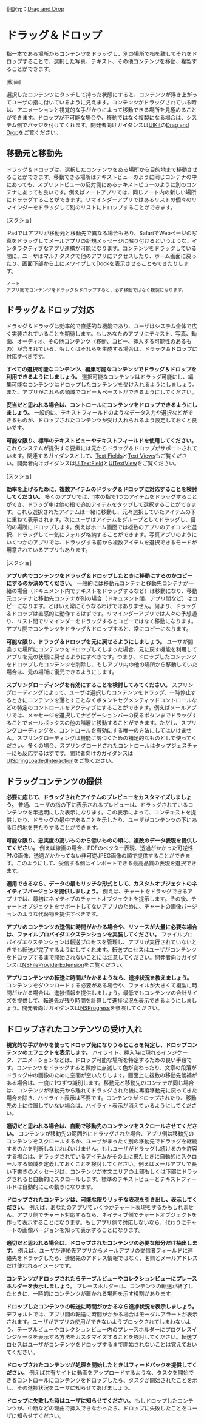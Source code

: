 翻訳元：[Drag and Drop](https://developer.apple.com/design/human-interface-guidelines/ios/user-interaction/drag-and-drop/)

# ドラッグ＆ドロップ

指一本である場所からコンテンツをドラッグし、別の場所で指を離してそれをドロップすることで、選択した写真、テキスト、その他コンテンツを移動、複製することができます。

[動画]

選択したコンテンツにタッチして持った状態にすると、コンテンツが浮き上がってユーザの指に付いているように見えます。コンテンツがドラッグされている時は、アニメーションと視覚的な手がかりによって移動できる場所を見極めることができます。ドロップが不可能な場合や、移動ではなく複製になる場合は、システム側でバッジを付けてくれます。開発者向けガイダンスは[UIKit](https://developer.apple.com/documentation/uikit)の[Drag and Drop](https://developer.apple.com/documentation/uikit/drag_and_drop)をご覧ください。

## 移動元と移動先

ドラッグ＆ドロップは、選択したコンテンツをある場所から目的地まで移動させることができます。移動できる場所はテキストビューのように同じコンテナの中にあっても、スプリットビューの反対側にあるテキストビューのように別のコンテナにあっても良いです。例えばノートアプリでは、同じノート内の新しい場所にドラッグすることができます。リマインダーアプリではあるリストの個々のリマインダーをドラッグして別のリストにドロップすることができます。

[スクショ]

iPadではアプリが移動元と移動先で異なる場合もあり、SafariでWebページの写真をドラッグしてメールアプリの新規メッセージに貼り付けるというような、インタラクティブなアプリ連携が可能になります。コンテンツをドラッグしている間に、ユーザはマルチタスクで他のアプリにアクセスしたり、ホーム画面に戻ったり、画面下部から上にスワイプしてDockを表示させることもできたりします。

```
ノート
アプリ間でコンテンツをドラッグ＆ドロップすると、必ず移動ではなく複製になります。
```

## ドラッグ＆ドロップ対応

ドラッグ＆ドラッグは効率的で直感的な機能であり、ユーザはシステム全体で広く実装されていることを期待します。もしあなたのアプリにテキスト、写真、動画、オーディオ、その他コンテンツ（移動、コピー、挿入する可能性のあるもの）が含まれている、もしくはそれらを生成する場合は、ドラッグ＆ドロップに対応すべきです。

**すべての選択可能なコンテンツ、編集可能なコンテンツでドラッグ＆ドロップを利用できるようにしましょう。** 選択可能なコンテンツはドラッグ可能にし、編集可能なコンテンツはドロップしたコンテンツを受け入れるようにしましょう。また、アプリがこれらの領域でコピー＆ペーストができるようにしてください。

**妥当だと思われる場合は、コントロールにコンテンツをドロップできるようにしましょう。** 一般的に、テキストフィールドのようなデータ入力や選択などができるものが、ドロップされたコンテンツが受け入れられるよう設定しておくと良いです。

**可能な限り、標準のテキストビューやテキストフィールドを使用してください。** これらシステムが提供する要素には元からドラッグ＆ドロップがサポートされています。関連するガイダンスとして、[Text Fields](https://developer.apple.com/design/human-interface-guidelines/ios/controls/text-fields/)と[Text Views](https://developer.apple.com/design/human-interface-guidelines/ios/views/text-views/)もご覧ください。開発者向けガイダンスは[UITextField](https://developer.apple.com/documentation/uikit/uitextfield)と[UITextView](https://developer.apple.com/documentation/uikit/uitextview)をご覧ください。

[スクショ]

**効率を上げるために、複数アイテムのドラッグ＆ドロップに対応することを検討してください。** 多くのアプリでは、1本の指で1つのアイテムをドラッグすることができ、ドラッグ中は他の指で追加アイテムをタップして選択することができます。これら選択されたアイテムは一緒に移動し、元々選択していたアイテムの下に重ねて表示されます。次にユーザはアイテムをグループとしてドラッグし、目的の場所にドロップします。例えばホーム画面では複数のアプリのアイコンを選択、ドラッグして一気にフォルダ格納することができます。写真アプリのようにいくつかのアプリでは、ドラッグする前から複数アイテムを選択できるモードが用意されているアプリもあります。

[スクショ]

**アプリ内でコンテンツをドラッグ＆ドロップしたときに移動にするのかコピーにするのか決めてください。** 一般的には移動元コンテナと移動先コンテナが一緒の場合（ドキュメント内でテキストをドラッグするなど）は移動になり、移動元コンテナと移動先コンテナが別の場合（ドキュメント間、アプリ間など）はコピーになります。とはいえ常にそうなるわけではありません。何より、ドラッグ＆ドロップは直感的に動作するはずです。リマインダーアプリでは人々の予想通り、リスト間でリマインダーをドラッグするとコピーではなく移動になります。アプリ間でコンテンツをドラッグ＆ドロップすると、常にコピーになります。

**可能な限り、ドラッグ＆ドロップを元に戻せるようにしましょう。** ユーザが間違った場所にコンテンツをドロップしてしまった場合、元に戻す機能を利用してアプリを元の状態に戻せるようにすべきです。つまり、ドロップしたコンテンツをドロップしたコンテンツを削除し、もしアプリ内の他の場所から移動していた場合は、元の場所に復元できるようにします。

**スプリングローディングを有効にすることを検討してみてください。** スプリングローディングによって、ユーザは選択したコンテンツをドラッグ、一時停止するときにコンテンツを落とすことなくボタンやセグメンティッドコントロールなどの特定のコントロールをアクティブにすることができます。例えばメールアプリでは、メッセージを選択してナビゲーションバーの戻るボタンまでドラッグすることでメールボックスの他の階層に移動することができます。ただし、スプリングローディングを、コントロールを有効にする唯一の方法にしてはいけません。スプリングローディングは機能に気づくための補足的なものとして使ってください。多くの場合、スプリングロードされたコントロールはタップジェスチャーにも反応するはずです。開発者向けのガイダンスは[UISpringLoadedInteraction](https://developer.apple.com/documentation/uikit/uispringloadedinteraction)をご覧ください。

## ドラッグコンテンツの提供

**必要に応じて、ドラッグされたアイテムのプレビューをカスタマイズしましょう。** 普通、ユーザの指の下に表示されるプレビューは、ドラッグされているコンテンツを半透明にした表示になります。この表示によって、コンテキストを提供したり、ドラッグの最中であることを示したり、ユーザがコンテンツの下にある目的地を見たりすることができます。

**可能な限り、忠実度の高いものから低いものの順に、複数のデータ表現を提供してください。** 例えば線画の場合、PDFのベクター表現、透過がかかった可逆性PNG画像、透過がかかってない非可逆JPEG画像の順で提供することができます。このようにして、受信する側はインポートできる最高品質の表現を選択できます。

**適用できるなら、データの最もリッチな形式として、カスタムオブジェクトのネイティブバージョンを提供しましょう。** 例えば、チャートをドラッグできるアプリでは、最初にネイティブのチャートオブジェクトを提示します。その後、チャートオブジェクトをサポートしてないアプリのために、チャートの画像バージョンのような代替物を提供すべきです。

**アプリのコンテンツの送信に時間がかかる場合や、リソースが大量に必要な場合は、ファイルプロバイダエクステンションを実装してください。** ファイルプロバイダエクステンションは転送プロセスを管理し、アプリが実行されていないときでも転送が完了するようにしてくれます。転送プロセスはユーザがコンテンツをドロップするまで開始されないことには注意してください。開発者向けガイダンスは[NSFileProviderExtension](https://developer.apple.com/documentation/fileprovider/nsfileproviderextension)をご覧ください。

**アプリコンテンツの転送に時間がかかるようなら、進捗状況を教えましょう。** コンテンツをダウンロードする必要がある場合や、ファイルが大きくて複製に時間がかかる場合は、進捗情報を提供しましょう。最低でもコンテンツの合計サイズを提供して、転送先が残り時間を計算して進捗状況を表示できるようにしましょう。開発者向けガイダンスは[NSProgress](https://developer.apple.com/documentation/foundation/progress)を参照してください。

## ドロップされたコンテンツの受け入れ

**視覚的な手がかりを使ってドロップ先になりうるところを特定し、ドロップコンテンツのエフェクトを表示します。** ハイライト、挿入時に現れるインジケータ、アニメーションなどは、ドロップ可能な場所を特定するための良い手段です。コンテンツをドラッグすると微妙に点滅して色が変わったり、文章の段落がドラッグ中の画像のために空間が空いたりします。画面上に複数の移動先候補がある場合は、一度に1つずつ識別します。移動元と移動先のコンテナが同じ場合は、コンテンツが移動元から離れてドラッグされた後に再度移動元に戻ってきた場合を除き、ハイライト表示は不要です。コンテンツがドロップされたり、移動先の上に位置していない場合は、ハイライト表示が消えているようにしてください。

**適切だと思われる場合は、自動で移動先のコンテンツをスクロールさせてください。** コンテンツが移動先の範囲外にドラッグされた場合、アプリ側は移動先のコンテンツをスクロールするか、ユーザがまったく別の移動先でドラッグを継続するのかを判断しなければいけません。もしユーザがドラッグし続けるのを許容する場合は、ドラッグされているアイテムがその上に来たときに自動的にスクロールする領域を定義しておくことを検討してください。例えばメールアプリで長い下書きのメッセージは、コンテンツが本文エリアの上部もしくは下部にドラッグされると自動的にスクロールします。標準のテキストビューとテキストフィールドは自動的にこの動きになります。

**ドロップされたコンテンツは、可能な限りリッチな表現を引き出し、表示してください。** 例えば、あなたのアプリでいくつかチャート表現をするかもしれません。アプリ側でチャート対応するなら、ネイティブ側でチャートオブジェクトを作って表示することになります。もしアプリ側で対応しないなら、代わりにチャートの画像バージョンを知って表示することになります。

**適切だと思われる場合は、ドロップされたコンテンツの必要な部分だけ抽出します。** 例えば、ユーザが連絡先アプリからメールアプリの受信者フィールドに連絡先をドラッグしたら、連絡先のアドレス情報ではなく、名前とメールアドレスだけ使われるイメージです。

**コンテンツがドロップされたらテーブルビューやコレクションビューにプレースホルダーを表示しましょう。** プレースホルダーは、コンテンツの転送が終了したときに、一時的にコンテンツが置かれる場所を示す役割があります。

**ドロップしたコンテンツの転送に時間がかかるなら進捗状況を表示しましょう。** デフォルトでは、アプリ間の転送に時間がかかる場合はモーダルアラートが表示されます。ユーザがアプリの使用ができないようブロックされてしまわないよう、テーブルビューやコレクションビュー内のプレースホルダーにプログレスインジケータを表示する方法をカスタマイズすることを検討してください。転送プロセスはユーザがコンテンツをドロップするまで開始されないことは覚えておいてください。

**ドロップされたコンテンツが処理を開始したときはフィードバックを提供してください。** 例えば共有サイトに動画をアップロードするような、タスクを開始できるコントロールにコンテンツをドロップしたら、タスクが開始されたことを示し、その進捗状況をユーザに知らせてあげましょう。

**ドロップに失敗した時はユーザに知らせてください。** もしドロップしたコンテンツが、中断などの理由で挿入できなかったら、ドロップに失敗したことをユーザに知らせてください。
